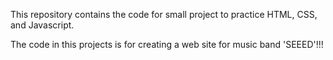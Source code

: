 This repository contains the code for small project to practice HTML, CSS, and Javascript.

The code in this projects is for creating a web site for music band 'SEEED'!!!